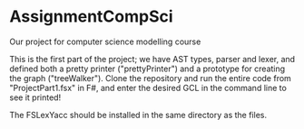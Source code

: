# AssignmentCompSci
Our project for computer science modelling course

This is the first part of the project; we have AST types, parser and lexer, and defined both a pretty printer ("prettyPrinter") and a prototype for creating the graph ("treeWalker"). Clone the repository and run the entire code from "ProjectPart1.fsx" in F#, and enter the desired GCL in the command line to see it printed! 

The FSLexYacc should be installed in the same directory as the files. 
